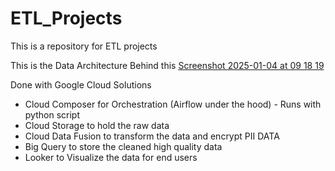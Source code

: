# ETL_Projects
This is a repository for ETL projects



This is the Data Architecture Behind this 
[Screenshot 2025-01-04 at 09 18 19](https://github.com/user-attachments/assets/75b045b6-80d7-465a-acf1-d3b13f495a30)

Done with Google Cloud Solutions 
- Cloud Composer for Orchestration (Airflow under the hood) - Runs with python script
- Cloud Storage to hold the raw data
- Cloud Data Fusion to transform the data and encrypt PII DATA
- Big Query to store the cleaned high quality data
- Looker to Visualize the data for end users
